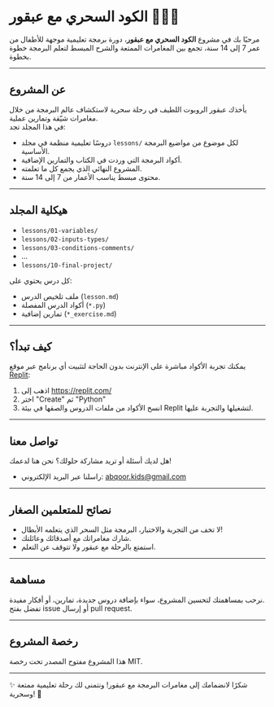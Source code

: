 # الكود السحري مع عبقور 🧙‍♂️🤖

مرحبًا بك في مشروع **الكود السحري مع عبقور**، دورة برمجة تعليمية موجهة للأطفال من عمر 7 إلى 14 سنة، تجمع بين المغامرات الممتعة والشرح المبسط لتعلم البرمجة خطوة بخطوة.

---

## عن المشروع

يأخذك عبقور الروبوت اللطيف في رحلة سحرية لاستكشاف عالم البرمجة من خلال مغامرات شيّقة وتمارين عملية.  
في هذا المجلد تجد:

- دروسًا تعليمية منظمة في مجلد `lessons/` لكل موضوع من مواضيع البرمجة الأساسية.  
- أكواد البرمجة التي وردت في الكتاب والتمارين الإضافية.  
- المشروع النهائي الذي يجمع كل ما تعلمته.  
- محتوى مبسط يناسب الأعمار من 7 إلى 14 سنة.  

---

## هيكلية المجلد

- `lessons/01-variables/`  
- `lessons/02-inputs-types/`  
- `lessons/03-conditions-comments/`  
- ...  
- `lessons/10-final-project/`  

كل درس يحتوي على:  
- ملف تلخيص الدرس (`lesson.md`)  
- أكواد الدرس المفصلة (`*.py`)  
- تمارين إضافية (`*_exercise.md`)

---

## كيف تبدأ؟

يمكنك تجربة الأكواد مباشرة على الإنترنت بدون الحاجة لتثبيت أي برنامج عبر موقع [Replit](https://replit.com/):

1. اذهب إلى https://replit.com/  
2. اختر "Create" ثم "Python"  
3. انسخ الأكواد من ملفات الدروس والصقها في بيئة Replit لتشغيلها والتجربة عليها.

---

## تواصل معنا

هل لديك أسئلة أو تريد مشاركة حلولك؟ نحن هنا لدعمك!  
- راسلنا عبر البريد الإلكتروني: abqoor.kids@gmail.com 

---

## نصائح للمتعلمين الصغار

- لا تخف من التجربة والاختبار، البرمجة مثل السحر الذي يتعلمه الأبطال!  
- شارك مغامراتك مع أصدقائك وعائلتك.  
- استمتع بالرحلة مع عبقور ولا تتوقف عن التعلم.

---

## مساهمة

نرحب بمساهمتك لتحسين المشروع، سواء بإضافة دروس جديدة، تمارين، أو أفكار مفيدة.  
تفضل بفتح issue أو إرسال pull request.

---

## رخصة المشروع

هذا المشروع مفتوح المصدر تحت رخصة MIT.  

---

✨ شكرًا لانضمامك إلى مغامرات البرمجة مع عبقور! ونتمنى لك رحلة تعليمية ممتعة وسحرية! 🚀
